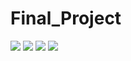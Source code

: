 # Final_Project
![](https://i.imgur.com/9xn0iBy.jpg)
![](https://i.imgur.com/6HiRFLx.jpg)
![](https://i.imgur.com/FRGxKmp.jpg)
![](https://i.imgur.com/kqfniAF.jpg)
